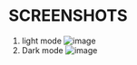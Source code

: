 # SCREENSHOTS
1. light mode
![image](https://user-images.githubusercontent.com/93828003/148639756-c4214e3c-e75a-4e48-a68f-611c29dfcd9a.png)
2. Dark mode
![image](https://user-images.githubusercontent.com/93828003/148639767-9a834996-80df-4675-8bb1-7f3f95ea83fe.png)
